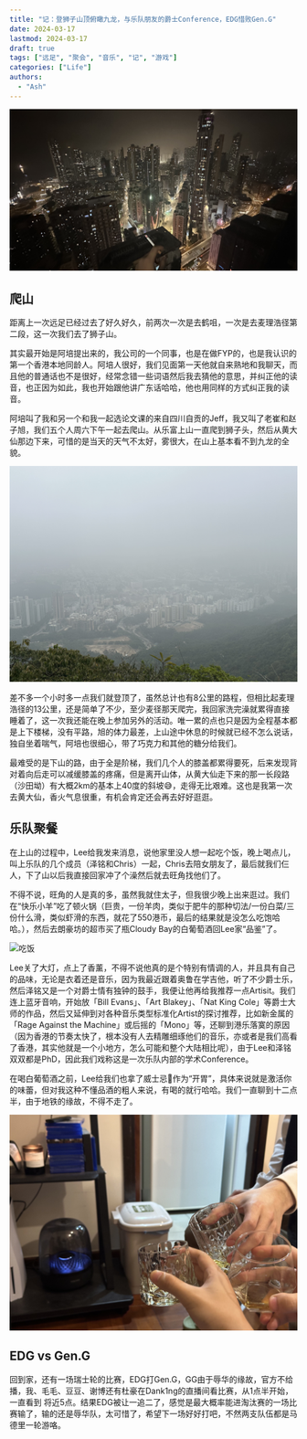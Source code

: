 ```yaml
---
title: "记：登狮子山顶俯瞰九龙，与乐队朋友的爵士Conference，EDG惜败Gen.G"
date: 2024-03-17
lastmod: 2024-03-17
draft: true
tags: ["远足", "聚会", "音乐", "记", "游戏"]
categories: ["Life"]
authors:
  - "Ash"
---
```


![在Lee家阳台](6.jpg)

## 爬山

距离上一次远足已经过去了好久好久，前两次一次是去鹤咀，一次是去麦理浩径第二段，这一次我们去了狮子山。

其实最开始是阿培提出来的，我公司的一个同事，也是在做FYP的，也是我认识的第一个香港本地同龄人。阿培人很好，我们见面第一天他就自来熟地和我聊天，而且他的普通话也不是很好，经常念错一些词语然后我去猜他的意思，并纠正他的读音，也正因为如此，我也开始跟他讲广东话哈哈，他也用同样的方式纠正我的读音。

阿培叫了我和另一个和我一起选论文课的来自四川自贡的Jeff，我又叫了老崔和赵子旭，我们五个人周六下午一起去爬山。从乐富上山一直爬到狮子头，然后从黄大仙那边下来，可惜的是当天的天气不太好，雾很大，在山上基本看不到九龙的全貌。

![俯瞰九龙](2.jpg)

差不多一个小时多一点我们就登顶了，虽然总计也有8公里的路程，但相比起麦理浩径的13公里，还是简单了不少，至少麦径那天爬完，我回家洗完澡就累得直接睡着了，这一次我还能在晚上参加另外的活动。唯一累的点也只是因为全程基本都是上下楼梯，没有平路，旭的体力最差，上山途中休息的时候就已经不怎么说话，独自坐着喘气，阿培也很细心，带了巧克力和其他的糖分给我们。

最难受的是下山的路，由于全是阶梯，我们几个人的膝盖都累得要死，后来发现背对着向后走可以减缓膝盖的疼痛，但是离开山体，从黄大仙走下来的那一长段路（沙田坳）有大概2km的基本上40度的斜坡😅，走得无比艰难。这也是我第一次去黄大仙，香火气息很重，有机会肯定还会再去好好逛逛。

## 乐队聚餐

在上山的过程中，Lee给我发来消息，说他家里没人想一起吃个饭，晚上喝点儿，叫上乐队的几个成员（泽铭和Chris）一起，Chris去陪女朋友了，最后就我们仨人，下了山以后我直接回家冲了个澡然后就去旺角找他们了。

不得不说，旺角的人是真的多，虽然我就住太子，但我很少晚上出来逛过。我们在“快乐小羊”吃了顿火锅（巨贵，一份羊肉，类似于肥牛的那种切法/一份白菜/三份什么滑，类似虾滑的东西，就花了550港币，最后的结果就是没怎么吃饱哈哈。），然后去朗豪坊的超市买了瓶Cloudy Bay的白葡萄酒回Lee家“品鉴”了。

![吃饭](5.jpg)

Lee关了大灯，点上了香薰，不得不说他真的是个特别有情调的人，并且具有自己的品味，无论是衣着还是音乐，因为我最近跟着奥鲁在学吉他，听了不少爵士乐，然后泽铭又是一个对爵士情有独钟的鼓手，我便让他再给我推荐一点Artisit。我们连上蓝牙音响，开始放「Bill Evans」、「Art Blakey」、「Nat King Cole」等爵士大师的作品，然后又延伸到对各种音乐类型标准化Artist的探讨推荐，比如新金属的「Rage Against the Machine」或后摇的「Mono」等，还聊到港乐落寞的原因（因为香港的节奏太快了，根本没有人去精雕细琢他们的音乐，亦或者是我们高看了香港，其实他就是一个小地方，怎么可能和整个大陆相比呢），由于Lee和泽铭双双都是PhD，因此我们戏称这是一次乐队内部的学术Conference。

在喝白葡萄酒之前，Lee给我们也拿了威士忌🥃作为“开胃”，具体来说就是激活你的味蕾，但对我这种不懂品酒的粗人来说，有喝的就行哈哈。我们一直聊到十二点半，由于地铁的缘故，不得不走了。

![饮酒](4.jpg)

## EDG vs Gen.G

回到家，还有一场瑞士轮的比赛，EDG打Gen.G，GG由于辱华的缘故，官方不给播，我、毛毛、豆豆、谢博还有杜豪在Dank1ng的直播间看比赛，从1点半开始，一直看到
将近5点。结果EDG被让一追二了，感觉是最大概率能进淘汰赛的一场比赛输了，输的还是辱华队，太可惜了，希望下一场好好打吧，不然两支队伍都是马德里一轮游咯。

